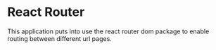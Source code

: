 # React Router

This application puts into use the react router dom package to enable routing between different url pages.
